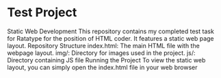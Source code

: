 # Test Project
Static Web Development
This repository contains my completed test task for Ratatype for the position of HTML coder.
It features a static web page layout. Repository Structure
index.html: The main HTML file with the webpage layout. img/: Directory for images used in the project. js/: Directory containing JS file Running the Project To view the static web layout, you can simply open the index.html file in your web browser
 
 
